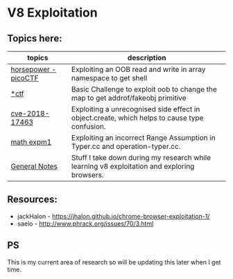 # V8 Exploitation

## Topics here:

| topics | description | 
| --- | --- |
|[horsepower - picoCTF](./horse_power/) | Exploiting an OOB read and write in array namespace to get shell |
|[*ctf](./*ctf-oobv8/)| Basic Challenge to exploit oob to change the map to get addrof/fakeobj primitive |
|[cve-2018-17463](./cve-2018-17463/)| Exploiting a unrecognised side effect in object.create, which helps to cause type confusion. |
|[math expm1](./expm1-35C3/)| Exploiting an incorrect Range Assumption in Typer.cc and operation-typer.cc. |
|[General Notes](./note/)| Stuff I take down during my research while learning v8 exploitation and exploring browsers.|

## Resources:

* jackHalon - https://jhalon.github.io/chrome-browser-exploitation-1/
* saelo     - http://www.phrack.org/issues/70/3.html

## PS

This is my current area of research so will be updating this later when I get time.